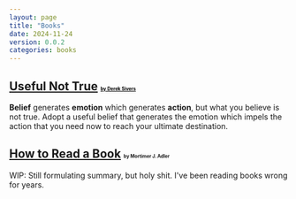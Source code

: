 ```yaml
---
layout: page
title: "Books"
date: 2024-11-24
version: 0.0.2
categories: books
---
```


## [Useful Not True](/books/useful-not-true) <small style="font-size: 0.4em"><a style="color: black" href="https://sive.rs">by Derek Sivers</a></small>

**Belief** generates **emotion** which generates **action**, but what you believe is not true. Adopt a useful belief that generates the emotion which impels the action that you need now to reach your ultimate destination.

## [How to Read a Book](/books/how-to-read-a-book) <small style="font-size: 0.4em">by Mortimer J. Adler</small>

WIP:  Still formulating summary, but holy shit. I've been reading books wrong for years.
